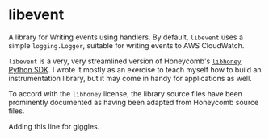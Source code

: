 # libevent

A library for Writing events using handlers. By default, `libevent` uses a
simple `logging.Logger`, suitable for writing events to AWS CloudWatch.

`libevent` is a very, very streamlined version of Honeycomb's [`libhoney` Python
SDK](https://github.com/honeycombio/libhoney-py). I wrote it mostly as an
exercise to teach myself how to build an instrumentation library, but it may
come in handy for applications as well.

To accord with the `libhoney` license, the library source files have been
prominently documented as having been adapted from Honeycomb source files.

Adding this line for giggles.

